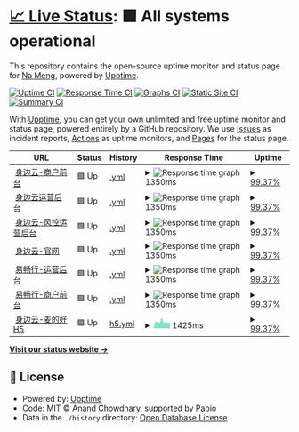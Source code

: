# [📈 Live Status](https://iwangjie.github.io/sby): <!--live status--> **🟩 All systems operational**

This repository contains the open-source uptime monitor and status page for [Na Meng](https://iwangjie.github.io/sby), powered by [Upptime](https://github.com/upptime/upptime).

[![Uptime CI](https://github.com/iwangjie/sby/workflows/Uptime%20CI/badge.svg)](https://github.com/iwangjie/sby/actions?query=workflow%3A%22Uptime+CI%22)
[![Response Time CI](https://github.com/iwangjie/sby/workflows/Response%20Time%20CI/badge.svg)](https://github.com/iwangjie/sby/actions?query=workflow%3A%22Response+Time+CI%22)
[![Graphs CI](https://github.com/iwangjie/sby/workflows/Graphs%20CI/badge.svg)](https://github.com/iwangjie/sby/actions?query=workflow%3A%22Graphs+CI%22)
[![Static Site CI](https://github.com/iwangjie/sby/workflows/Static%20Site%20CI/badge.svg)](https://github.com/iwangjie/sby/actions?query=workflow%3A%22Static+Site+CI%22)
[![Summary CI](https://github.com/iwangjie/sby/workflows/Summary%20CI/badge.svg)](https://github.com/iwangjie/sby/actions?query=workflow%3A%22Summary+CI%22)

With [Upptime](https://upptime.js.org), you can get your own unlimited and free uptime monitor and status page, powered entirely by a GitHub repository. We use [Issues](https://github.com/iwangjie/sby/issues) as incident reports, [Actions](https://github.com/iwangjie/sby/actions) as uptime monitors, and [Pages](https://iwangjie.github.io/sby) for the status page.

<!--start: status pages-->
<!-- This summary is generated by Upptime (https://github.com/upptime/upptime) -->
<!-- Do not edit this manually, your changes will be overwritten -->
<!-- prettier-ignore -->
| URL | Status | History | Response Time | Uptime |
| --- | ------ | ------- | ------------- | ------ |
| <img alt="" src="https://icons.duckduckgo.com/ip3/merchant.serviceshare.com.ico" height="13"> [身边云-商户前台](https://merchant.serviceshare.com/login) | 🟩 Up | [.yml](https://github.com/iwangjie/sby/commits/HEAD/history/.yml) | <details><summary><img alt="Response time graph" src="./graphs//response-time-week.png" height="20"> 1350ms</summary><br><a href="https://iwangjie.github.io/sby/history/"><img alt="Response time 1362" src="https://img.shields.io/endpoint?url=https%3A%2F%2Fraw.githubusercontent.com%2Fiwangjie%2Fsby%2FHEAD%2Fapi%2F%2Fresponse-time.json"></a><br><a href="https://iwangjie.github.io/sby/history/"><img alt="24-hour response time 1326" src="https://img.shields.io/endpoint?url=https%3A%2F%2Fraw.githubusercontent.com%2Fiwangjie%2Fsby%2FHEAD%2Fapi%2F%2Fresponse-time-day.json"></a><br><a href="https://iwangjie.github.io/sby/history/"><img alt="7-day response time 1350" src="https://img.shields.io/endpoint?url=https%3A%2F%2Fraw.githubusercontent.com%2Fiwangjie%2Fsby%2FHEAD%2Fapi%2F%2Fresponse-time-week.json"></a><br><a href="https://iwangjie.github.io/sby/history/"><img alt="30-day response time 1353" src="https://img.shields.io/endpoint?url=https%3A%2F%2Fraw.githubusercontent.com%2Fiwangjie%2Fsby%2FHEAD%2Fapi%2F%2Fresponse-time-month.json"></a><br><a href="https://iwangjie.github.io/sby/history/"><img alt="1-year response time 1362" src="https://img.shields.io/endpoint?url=https%3A%2F%2Fraw.githubusercontent.com%2Fiwangjie%2Fsby%2FHEAD%2Fapi%2F%2Fresponse-time-year.json"></a></details> | <details><summary><a href="https://iwangjie.github.io/sby/history/">99.37%</a></summary><a href="https://iwangjie.github.io/sby/history/"><img alt="All-time uptime 99.95%" src="https://img.shields.io/endpoint?url=https%3A%2F%2Fraw.githubusercontent.com%2Fiwangjie%2Fsby%2FHEAD%2Fapi%2F%2Fuptime.json"></a><br><a href="https://iwangjie.github.io/sby/history/"><img alt="24-hour uptime 100.00%" src="https://img.shields.io/endpoint?url=https%3A%2F%2Fraw.githubusercontent.com%2Fiwangjie%2Fsby%2FHEAD%2Fapi%2F%2Fuptime-day.json"></a><br><a href="https://iwangjie.github.io/sby/history/"><img alt="7-day uptime 99.37%" src="https://img.shields.io/endpoint?url=https%3A%2F%2Fraw.githubusercontent.com%2Fiwangjie%2Fsby%2FHEAD%2Fapi%2F%2Fuptime-week.json"></a><br><a href="https://iwangjie.github.io/sby/history/"><img alt="30-day uptime 99.86%" src="https://img.shields.io/endpoint?url=https%3A%2F%2Fraw.githubusercontent.com%2Fiwangjie%2Fsby%2FHEAD%2Fapi%2F%2Fuptime-month.json"></a><br><a href="https://iwangjie.github.io/sby/history/"><img alt="1-year uptime 99.95%" src="https://img.shields.io/endpoint?url=https%3A%2F%2Fraw.githubusercontent.com%2Fiwangjie%2Fsby%2FHEAD%2Fapi%2F%2Fuptime-year.json"></a></details>
| <img alt="" src="https://icons.duckduckgo.com/ip3/manage.serviceshare.com.ico" height="13"> [身边云运营后台](https://manage.serviceshare.com/login?redirect=%2F) | 🟩 Up | [.yml](https://github.com/iwangjie/sby/commits/HEAD/history/.yml) | <details><summary><img alt="Response time graph" src="./graphs//response-time-week.png" height="20"> 1350ms</summary><br><a href="https://iwangjie.github.io/sby/history/"><img alt="Response time 1362" src="https://img.shields.io/endpoint?url=https%3A%2F%2Fraw.githubusercontent.com%2Fiwangjie%2Fsby%2FHEAD%2Fapi%2F%2Fresponse-time.json"></a><br><a href="https://iwangjie.github.io/sby/history/"><img alt="24-hour response time 1326" src="https://img.shields.io/endpoint?url=https%3A%2F%2Fraw.githubusercontent.com%2Fiwangjie%2Fsby%2FHEAD%2Fapi%2F%2Fresponse-time-day.json"></a><br><a href="https://iwangjie.github.io/sby/history/"><img alt="7-day response time 1350" src="https://img.shields.io/endpoint?url=https%3A%2F%2Fraw.githubusercontent.com%2Fiwangjie%2Fsby%2FHEAD%2Fapi%2F%2Fresponse-time-week.json"></a><br><a href="https://iwangjie.github.io/sby/history/"><img alt="30-day response time 1353" src="https://img.shields.io/endpoint?url=https%3A%2F%2Fraw.githubusercontent.com%2Fiwangjie%2Fsby%2FHEAD%2Fapi%2F%2Fresponse-time-month.json"></a><br><a href="https://iwangjie.github.io/sby/history/"><img alt="1-year response time 1362" src="https://img.shields.io/endpoint?url=https%3A%2F%2Fraw.githubusercontent.com%2Fiwangjie%2Fsby%2FHEAD%2Fapi%2F%2Fresponse-time-year.json"></a></details> | <details><summary><a href="https://iwangjie.github.io/sby/history/">99.37%</a></summary><a href="https://iwangjie.github.io/sby/history/"><img alt="All-time uptime 99.95%" src="https://img.shields.io/endpoint?url=https%3A%2F%2Fraw.githubusercontent.com%2Fiwangjie%2Fsby%2FHEAD%2Fapi%2F%2Fuptime.json"></a><br><a href="https://iwangjie.github.io/sby/history/"><img alt="24-hour uptime 100.00%" src="https://img.shields.io/endpoint?url=https%3A%2F%2Fraw.githubusercontent.com%2Fiwangjie%2Fsby%2FHEAD%2Fapi%2F%2Fuptime-day.json"></a><br><a href="https://iwangjie.github.io/sby/history/"><img alt="7-day uptime 99.37%" src="https://img.shields.io/endpoint?url=https%3A%2F%2Fraw.githubusercontent.com%2Fiwangjie%2Fsby%2FHEAD%2Fapi%2F%2Fuptime-week.json"></a><br><a href="https://iwangjie.github.io/sby/history/"><img alt="30-day uptime 99.86%" src="https://img.shields.io/endpoint?url=https%3A%2F%2Fraw.githubusercontent.com%2Fiwangjie%2Fsby%2FHEAD%2Fapi%2F%2Fuptime-month.json"></a><br><a href="https://iwangjie.github.io/sby/history/"><img alt="1-year uptime 99.95%" src="https://img.shields.io/endpoint?url=https%3A%2F%2Fraw.githubusercontent.com%2Fiwangjie%2Fsby%2FHEAD%2Fapi%2F%2Fuptime-year.json"></a></details>
| <img alt="" src="https://icons.duckduckgo.com/ip3/risk.serviceshare.com.ico" height="13"> [身边云-风控运营后台](https://risk.serviceshare.com/) | 🟩 Up | [.yml](https://github.com/iwangjie/sby/commits/HEAD/history/.yml) | <details><summary><img alt="Response time graph" src="./graphs//response-time-week.png" height="20"> 1350ms</summary><br><a href="https://iwangjie.github.io/sby/history/"><img alt="Response time 1362" src="https://img.shields.io/endpoint?url=https%3A%2F%2Fraw.githubusercontent.com%2Fiwangjie%2Fsby%2FHEAD%2Fapi%2F%2Fresponse-time.json"></a><br><a href="https://iwangjie.github.io/sby/history/"><img alt="24-hour response time 1326" src="https://img.shields.io/endpoint?url=https%3A%2F%2Fraw.githubusercontent.com%2Fiwangjie%2Fsby%2FHEAD%2Fapi%2F%2Fresponse-time-day.json"></a><br><a href="https://iwangjie.github.io/sby/history/"><img alt="7-day response time 1350" src="https://img.shields.io/endpoint?url=https%3A%2F%2Fraw.githubusercontent.com%2Fiwangjie%2Fsby%2FHEAD%2Fapi%2F%2Fresponse-time-week.json"></a><br><a href="https://iwangjie.github.io/sby/history/"><img alt="30-day response time 1353" src="https://img.shields.io/endpoint?url=https%3A%2F%2Fraw.githubusercontent.com%2Fiwangjie%2Fsby%2FHEAD%2Fapi%2F%2Fresponse-time-month.json"></a><br><a href="https://iwangjie.github.io/sby/history/"><img alt="1-year response time 1362" src="https://img.shields.io/endpoint?url=https%3A%2F%2Fraw.githubusercontent.com%2Fiwangjie%2Fsby%2FHEAD%2Fapi%2F%2Fresponse-time-year.json"></a></details> | <details><summary><a href="https://iwangjie.github.io/sby/history/">99.37%</a></summary><a href="https://iwangjie.github.io/sby/history/"><img alt="All-time uptime 99.95%" src="https://img.shields.io/endpoint?url=https%3A%2F%2Fraw.githubusercontent.com%2Fiwangjie%2Fsby%2FHEAD%2Fapi%2F%2Fuptime.json"></a><br><a href="https://iwangjie.github.io/sby/history/"><img alt="24-hour uptime 100.00%" src="https://img.shields.io/endpoint?url=https%3A%2F%2Fraw.githubusercontent.com%2Fiwangjie%2Fsby%2FHEAD%2Fapi%2F%2Fuptime-day.json"></a><br><a href="https://iwangjie.github.io/sby/history/"><img alt="7-day uptime 99.37%" src="https://img.shields.io/endpoint?url=https%3A%2F%2Fraw.githubusercontent.com%2Fiwangjie%2Fsby%2FHEAD%2Fapi%2F%2Fuptime-week.json"></a><br><a href="https://iwangjie.github.io/sby/history/"><img alt="30-day uptime 99.86%" src="https://img.shields.io/endpoint?url=https%3A%2F%2Fraw.githubusercontent.com%2Fiwangjie%2Fsby%2FHEAD%2Fapi%2F%2Fuptime-month.json"></a><br><a href="https://iwangjie.github.io/sby/history/"><img alt="1-year uptime 99.95%" src="https://img.shields.io/endpoint?url=https%3A%2F%2Fraw.githubusercontent.com%2Fiwangjie%2Fsby%2FHEAD%2Fapi%2F%2Fuptime-year.json"></a></details>
| <img alt="" src="https://icons.duckduckgo.com/ip3/serviceshare.com.ico" height="13"> [身边云-官网](hhttps://serviceshare.com/) | 🟩 Up | [.yml](https://github.com/iwangjie/sby/commits/HEAD/history/.yml) | <details><summary><img alt="Response time graph" src="./graphs//response-time-week.png" height="20"> 1350ms</summary><br><a href="https://iwangjie.github.io/sby/history/"><img alt="Response time 1362" src="https://img.shields.io/endpoint?url=https%3A%2F%2Fraw.githubusercontent.com%2Fiwangjie%2Fsby%2FHEAD%2Fapi%2F%2Fresponse-time.json"></a><br><a href="https://iwangjie.github.io/sby/history/"><img alt="24-hour response time 1326" src="https://img.shields.io/endpoint?url=https%3A%2F%2Fraw.githubusercontent.com%2Fiwangjie%2Fsby%2FHEAD%2Fapi%2F%2Fresponse-time-day.json"></a><br><a href="https://iwangjie.github.io/sby/history/"><img alt="7-day response time 1350" src="https://img.shields.io/endpoint?url=https%3A%2F%2Fraw.githubusercontent.com%2Fiwangjie%2Fsby%2FHEAD%2Fapi%2F%2Fresponse-time-week.json"></a><br><a href="https://iwangjie.github.io/sby/history/"><img alt="30-day response time 1353" src="https://img.shields.io/endpoint?url=https%3A%2F%2Fraw.githubusercontent.com%2Fiwangjie%2Fsby%2FHEAD%2Fapi%2F%2Fresponse-time-month.json"></a><br><a href="https://iwangjie.github.io/sby/history/"><img alt="1-year response time 1362" src="https://img.shields.io/endpoint?url=https%3A%2F%2Fraw.githubusercontent.com%2Fiwangjie%2Fsby%2FHEAD%2Fapi%2F%2Fresponse-time-year.json"></a></details> | <details><summary><a href="https://iwangjie.github.io/sby/history/">99.37%</a></summary><a href="https://iwangjie.github.io/sby/history/"><img alt="All-time uptime 99.95%" src="https://img.shields.io/endpoint?url=https%3A%2F%2Fraw.githubusercontent.com%2Fiwangjie%2Fsby%2FHEAD%2Fapi%2F%2Fuptime.json"></a><br><a href="https://iwangjie.github.io/sby/history/"><img alt="24-hour uptime 100.00%" src="https://img.shields.io/endpoint?url=https%3A%2F%2Fraw.githubusercontent.com%2Fiwangjie%2Fsby%2FHEAD%2Fapi%2F%2Fuptime-day.json"></a><br><a href="https://iwangjie.github.io/sby/history/"><img alt="7-day uptime 99.37%" src="https://img.shields.io/endpoint?url=https%3A%2F%2Fraw.githubusercontent.com%2Fiwangjie%2Fsby%2FHEAD%2Fapi%2F%2Fuptime-week.json"></a><br><a href="https://iwangjie.github.io/sby/history/"><img alt="30-day uptime 99.86%" src="https://img.shields.io/endpoint?url=https%3A%2F%2Fraw.githubusercontent.com%2Fiwangjie%2Fsby%2FHEAD%2Fapi%2F%2Fuptime-month.json"></a><br><a href="https://iwangjie.github.io/sby/history/"><img alt="1-year uptime 99.95%" src="https://img.shields.io/endpoint?url=https%3A%2F%2Fraw.githubusercontent.com%2Fiwangjie%2Fsby%2FHEAD%2Fapi%2F%2Fuptime-year.json"></a></details>
| <img alt="" src="https://icons.duckduckgo.com/ip3/manage.ycxlg.com.ico" height="13"> [易畅行-运营后台](https://manage.ycxlg.com/login?redirect=%2F) | 🟩 Up | [.yml](https://github.com/iwangjie/sby/commits/HEAD/history/.yml) | <details><summary><img alt="Response time graph" src="./graphs//response-time-week.png" height="20"> 1350ms</summary><br><a href="https://iwangjie.github.io/sby/history/"><img alt="Response time 1362" src="https://img.shields.io/endpoint?url=https%3A%2F%2Fraw.githubusercontent.com%2Fiwangjie%2Fsby%2FHEAD%2Fapi%2F%2Fresponse-time.json"></a><br><a href="https://iwangjie.github.io/sby/history/"><img alt="24-hour response time 1326" src="https://img.shields.io/endpoint?url=https%3A%2F%2Fraw.githubusercontent.com%2Fiwangjie%2Fsby%2FHEAD%2Fapi%2F%2Fresponse-time-day.json"></a><br><a href="https://iwangjie.github.io/sby/history/"><img alt="7-day response time 1350" src="https://img.shields.io/endpoint?url=https%3A%2F%2Fraw.githubusercontent.com%2Fiwangjie%2Fsby%2FHEAD%2Fapi%2F%2Fresponse-time-week.json"></a><br><a href="https://iwangjie.github.io/sby/history/"><img alt="30-day response time 1353" src="https://img.shields.io/endpoint?url=https%3A%2F%2Fraw.githubusercontent.com%2Fiwangjie%2Fsby%2FHEAD%2Fapi%2F%2Fresponse-time-month.json"></a><br><a href="https://iwangjie.github.io/sby/history/"><img alt="1-year response time 1362" src="https://img.shields.io/endpoint?url=https%3A%2F%2Fraw.githubusercontent.com%2Fiwangjie%2Fsby%2FHEAD%2Fapi%2F%2Fresponse-time-year.json"></a></details> | <details><summary><a href="https://iwangjie.github.io/sby/history/">99.37%</a></summary><a href="https://iwangjie.github.io/sby/history/"><img alt="All-time uptime 99.95%" src="https://img.shields.io/endpoint?url=https%3A%2F%2Fraw.githubusercontent.com%2Fiwangjie%2Fsby%2FHEAD%2Fapi%2F%2Fuptime.json"></a><br><a href="https://iwangjie.github.io/sby/history/"><img alt="24-hour uptime 100.00%" src="https://img.shields.io/endpoint?url=https%3A%2F%2Fraw.githubusercontent.com%2Fiwangjie%2Fsby%2FHEAD%2Fapi%2F%2Fuptime-day.json"></a><br><a href="https://iwangjie.github.io/sby/history/"><img alt="7-day uptime 99.37%" src="https://img.shields.io/endpoint?url=https%3A%2F%2Fraw.githubusercontent.com%2Fiwangjie%2Fsby%2FHEAD%2Fapi%2F%2Fuptime-week.json"></a><br><a href="https://iwangjie.github.io/sby/history/"><img alt="30-day uptime 99.86%" src="https://img.shields.io/endpoint?url=https%3A%2F%2Fraw.githubusercontent.com%2Fiwangjie%2Fsby%2FHEAD%2Fapi%2F%2Fuptime-month.json"></a><br><a href="https://iwangjie.github.io/sby/history/"><img alt="1-year uptime 99.95%" src="https://img.shields.io/endpoint?url=https%3A%2F%2Fraw.githubusercontent.com%2Fiwangjie%2Fsby%2FHEAD%2Fapi%2F%2Fuptime-year.json"></a></details>
| <img alt="" src="https://icons.duckduckgo.com/ip3/merchant.ycxlg.com.ico" height="13"> [易畅行-商户前台](https://merchant.ycxlg.com/login) | 🟩 Up | [.yml](https://github.com/iwangjie/sby/commits/HEAD/history/.yml) | <details><summary><img alt="Response time graph" src="./graphs//response-time-week.png" height="20"> 1350ms</summary><br><a href="https://iwangjie.github.io/sby/history/"><img alt="Response time 1362" src="https://img.shields.io/endpoint?url=https%3A%2F%2Fraw.githubusercontent.com%2Fiwangjie%2Fsby%2FHEAD%2Fapi%2F%2Fresponse-time.json"></a><br><a href="https://iwangjie.github.io/sby/history/"><img alt="24-hour response time 1326" src="https://img.shields.io/endpoint?url=https%3A%2F%2Fraw.githubusercontent.com%2Fiwangjie%2Fsby%2FHEAD%2Fapi%2F%2Fresponse-time-day.json"></a><br><a href="https://iwangjie.github.io/sby/history/"><img alt="7-day response time 1350" src="https://img.shields.io/endpoint?url=https%3A%2F%2Fraw.githubusercontent.com%2Fiwangjie%2Fsby%2FHEAD%2Fapi%2F%2Fresponse-time-week.json"></a><br><a href="https://iwangjie.github.io/sby/history/"><img alt="30-day response time 1353" src="https://img.shields.io/endpoint?url=https%3A%2F%2Fraw.githubusercontent.com%2Fiwangjie%2Fsby%2FHEAD%2Fapi%2F%2Fresponse-time-month.json"></a><br><a href="https://iwangjie.github.io/sby/history/"><img alt="1-year response time 1362" src="https://img.shields.io/endpoint?url=https%3A%2F%2Fraw.githubusercontent.com%2Fiwangjie%2Fsby%2FHEAD%2Fapi%2F%2Fresponse-time-year.json"></a></details> | <details><summary><a href="https://iwangjie.github.io/sby/history/">99.37%</a></summary><a href="https://iwangjie.github.io/sby/history/"><img alt="All-time uptime 99.95%" src="https://img.shields.io/endpoint?url=https%3A%2F%2Fraw.githubusercontent.com%2Fiwangjie%2Fsby%2FHEAD%2Fapi%2F%2Fuptime.json"></a><br><a href="https://iwangjie.github.io/sby/history/"><img alt="24-hour uptime 100.00%" src="https://img.shields.io/endpoint?url=https%3A%2F%2Fraw.githubusercontent.com%2Fiwangjie%2Fsby%2FHEAD%2Fapi%2F%2Fuptime-day.json"></a><br><a href="https://iwangjie.github.io/sby/history/"><img alt="7-day uptime 99.37%" src="https://img.shields.io/endpoint?url=https%3A%2F%2Fraw.githubusercontent.com%2Fiwangjie%2Fsby%2FHEAD%2Fapi%2F%2Fuptime-week.json"></a><br><a href="https://iwangjie.github.io/sby/history/"><img alt="30-day uptime 99.86%" src="https://img.shields.io/endpoint?url=https%3A%2F%2Fraw.githubusercontent.com%2Fiwangjie%2Fsby%2FHEAD%2Fapi%2F%2Fuptime-month.json"></a><br><a href="https://iwangjie.github.io/sby/history/"><img alt="1-year uptime 99.95%" src="https://img.shields.io/endpoint?url=https%3A%2F%2Fraw.githubusercontent.com%2Fiwangjie%2Fsby%2FHEAD%2Fapi%2F%2Fuptime-year.json"></a></details>
| <img alt="" src="https://icons.duckduckgo.com/ip3/huibutie-h5.serviceshare.com.ico" height="13"> [身边云-麦的好H5](https://huibutie-h5.serviceshare.com/#/pages/user/login?redirectUrl=%252F) | 🟩 Up | [h5.yml](https://github.com/iwangjie/sby/commits/HEAD/history/h5.yml) | <details><summary><img alt="Response time graph" src="./graphs/h5/response-time-week.png" height="20"> 1425ms</summary><br><a href="https://iwangjie.github.io/sby/history/h5"><img alt="Response time 1283" src="https://img.shields.io/endpoint?url=https%3A%2F%2Fraw.githubusercontent.com%2Fiwangjie%2Fsby%2FHEAD%2Fapi%2Fh5%2Fresponse-time.json"></a><br><a href="https://iwangjie.github.io/sby/history/h5"><img alt="24-hour response time 1248" src="https://img.shields.io/endpoint?url=https%3A%2F%2Fraw.githubusercontent.com%2Fiwangjie%2Fsby%2FHEAD%2Fapi%2Fh5%2Fresponse-time-day.json"></a><br><a href="https://iwangjie.github.io/sby/history/h5"><img alt="7-day response time 1425" src="https://img.shields.io/endpoint?url=https%3A%2F%2Fraw.githubusercontent.com%2Fiwangjie%2Fsby%2FHEAD%2Fapi%2Fh5%2Fresponse-time-week.json"></a><br><a href="https://iwangjie.github.io/sby/history/h5"><img alt="30-day response time 1318" src="https://img.shields.io/endpoint?url=https%3A%2F%2Fraw.githubusercontent.com%2Fiwangjie%2Fsby%2FHEAD%2Fapi%2Fh5%2Fresponse-time-month.json"></a><br><a href="https://iwangjie.github.io/sby/history/h5"><img alt="1-year response time 1283" src="https://img.shields.io/endpoint?url=https%3A%2F%2Fraw.githubusercontent.com%2Fiwangjie%2Fsby%2FHEAD%2Fapi%2Fh5%2Fresponse-time-year.json"></a></details> | <details><summary><a href="https://iwangjie.github.io/sby/history/h5">99.37%</a></summary><a href="https://iwangjie.github.io/sby/history/h5"><img alt="All-time uptime 99.95%" src="https://img.shields.io/endpoint?url=https%3A%2F%2Fraw.githubusercontent.com%2Fiwangjie%2Fsby%2FHEAD%2Fapi%2Fh5%2Fuptime.json"></a><br><a href="https://iwangjie.github.io/sby/history/h5"><img alt="24-hour uptime 100.00%" src="https://img.shields.io/endpoint?url=https%3A%2F%2Fraw.githubusercontent.com%2Fiwangjie%2Fsby%2FHEAD%2Fapi%2Fh5%2Fuptime-day.json"></a><br><a href="https://iwangjie.github.io/sby/history/h5"><img alt="7-day uptime 99.37%" src="https://img.shields.io/endpoint?url=https%3A%2F%2Fraw.githubusercontent.com%2Fiwangjie%2Fsby%2FHEAD%2Fapi%2Fh5%2Fuptime-week.json"></a><br><a href="https://iwangjie.github.io/sby/history/h5"><img alt="30-day uptime 99.86%" src="https://img.shields.io/endpoint?url=https%3A%2F%2Fraw.githubusercontent.com%2Fiwangjie%2Fsby%2FHEAD%2Fapi%2Fh5%2Fuptime-month.json"></a><br><a href="https://iwangjie.github.io/sby/history/h5"><img alt="1-year uptime 99.95%" src="https://img.shields.io/endpoint?url=https%3A%2F%2Fraw.githubusercontent.com%2Fiwangjie%2Fsby%2FHEAD%2Fapi%2Fh5%2Fuptime-year.json"></a></details>

<!--end: status pages-->

[**Visit our status website →**](https://iwangjie.github.io/sby)

## 📄 License

- Powered by: [Upptime](https://github.com/upptime/upptime)
- Code: [MIT](./LICENSE) © [Anand Chowdhary](https://anandchowdhary.com), supported by [Pabio](https://pabio.com)
- Data in the `./history` directory: [Open Database License](https://opendatacommons.org/licenses/odbl/1-0/)
